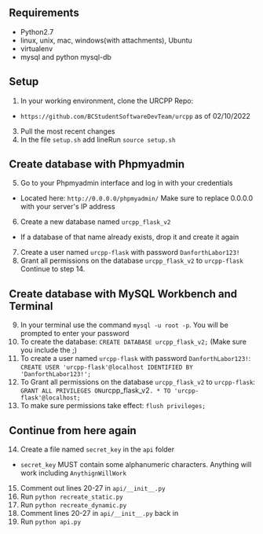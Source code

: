 ## Requirements
- Python2.7
- linux, unix, mac, windows(with attachments), Ubuntu
- virtualenv
- mysql and python mysql-db

## Setup
1. In your working environment, clone the URCPP Repo:
- `https://github.com/BCStudentSoftwareDevTeam/urcpp` as of 02/10/2022
3. Pull the most recent changes
4. In the file `setup.sh` add lineRun `source setup.sh`

## Create database with Phpmyadmin

5. Go to your Phpmyadmin interface and log in with your credentials
- Located here: `http://0.0.0.0/phpmyadmin/`
Make sure to replace 0.0.0.0 with your server's IP address
6. Create a new database named `urcpp_flask_v2`
- If a database of that name already exists, drop it and create it again
7. Create a user named `urcpp-flask` with password `DanforthLabor123!`
8. Grant all permissions on the database `urcpp_flask_v2` to `urcpp-flask`
Continue to step 14.

## Create database with MySQL Workbench and Terminal

9. In your terminal use the command `mysql -u root -p`. You will be prompted to enter your password
10. To create the database: `CREATE DATABASE urcpp_flask_v2;` (Make sure you include the ;)
11. To create a user named `urcpp-flask` with password `DanforthLabor123!`: `CREATE USER 'urcpp-flask'@localhost IDENTIFIED BY 'DanforthLabor123!'; `
12. To Grant all permissions on the database `urcpp_flask_v2` to `urcpp-flask`: ` GRANT ALL PRIVILEGES ON `urcpp_flask_v2` . * TO 'urcpp-flask'@localhost; `
13. To make sure permissions take effect: ` flush privileges; `

## Continue from here again
14. Create a file named `secret_key` in the `api` folder
- `secret_key` MUST contain some alphanumeric characters. Anything will work including `AnythignWillWork`
15. Comment out lines 20-27 in `api/__init__.py`
16. Run `python recreate_static.py`
17. Run `python recreate_dynamic.py`
18. Comment lines 20-27 in `api/__init__.py` back in
19. Run `python api.py`
